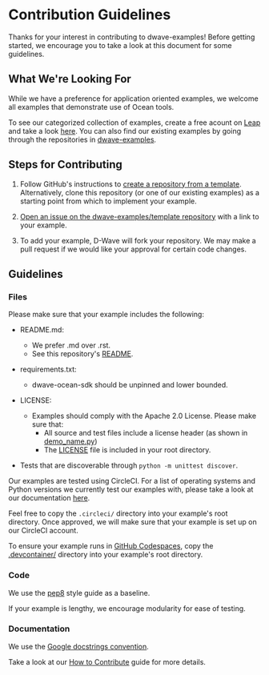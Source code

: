 # Contribution Guidelines

Thanks for your interest in contributing to dwave-examples! Before getting
started, we encourage you to take a look at this document for some guidelines.

## What We're Looking For

While we have a preference for application oriented examples, we welcome all
examples that demonstrate use of Ocean tools.

To see our categorized collection of examples, create a free acount on
[Leap](https://cloud.dwavesys.com/leap/signup/) and take a look
[here](https://cloud.dwavesys.com/leap/examples/). You can also find our existing
examples by going through the repositories in
[dwave-examples](https://github.com/dwave-examples).

## Steps for Contributing

1. Follow GitHub's instructions to [create a repository from a template](https://docs.github.com/en/repositories/creating-and-managing-repositories/creating-a-repository-from-a-template).
   Alternatively, clone this repository (or one of our existing examples) as a 
   starting point from which to implement your example.

2. [Open an issue on the dwave-examples/template repository](https://github.com/dwave-examples/template/issues/new/choose)
   with a link to your example.

3. To add your example, D-Wave will fork your repository. We may make a pull
   request if we would like your approval for certain code changes.

## Guidelines

### Files

Please make sure that your example includes the following:

* README.md:
    * We prefer .md over .rst.
    * See this repository's [README](README.md).

* requirements.txt:
    * dwave-ocean-sdk should be unpinned and lower bounded.

* LICENSE:
    * Examples should comply with the Apache 2.0 License. Please make sure that:
        * All source and test files include a license header (as shown in
            [demo_name.py](demo_name.py))
        * The [LICENSE](LICENSE) file is included in your root directory.

* Tests that are discoverable through `python -m unittest discover`.

Our examples are tested using CircleCI. For a list of operating systems and
Python versions we currently test our examples with, please take a look at our
documentation
[here](https://docs.ocean.dwavesys.com/en/stable/overview/install.html).

Feel free to copy the `.circleci/` directory into your example's root directory.
Once approved, we will make sure that your example is set up on our CircleCI
account.

To ensure your example runs in [GitHub Codespaces](https://docs.github.com/en/codespaces/overview),
copy the [.devcontainer/](.devcontainer/) directory into your example's root directory.

### Code

We use the [pep8](https://www.python.org/dev/peps/pep-0008/) style guide as a baseline.

If your example is lengthy, we encourage modularity for ease of testing.

### Documentation

We use the [Google docstrings convention](https://google.github.io/styleguide/pyguide.html#38-comments-and-docstrings).

Take a look at our [How to Contribute](https://docs.ocean.dwavesys.com/en/latest/contributing.html#documentation-and-comments)
guide for more details.
